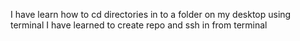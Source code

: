 I have learn how to cd directories in to a folder on my desktop using terminal
I have learned to create repo and ssh in from terminal